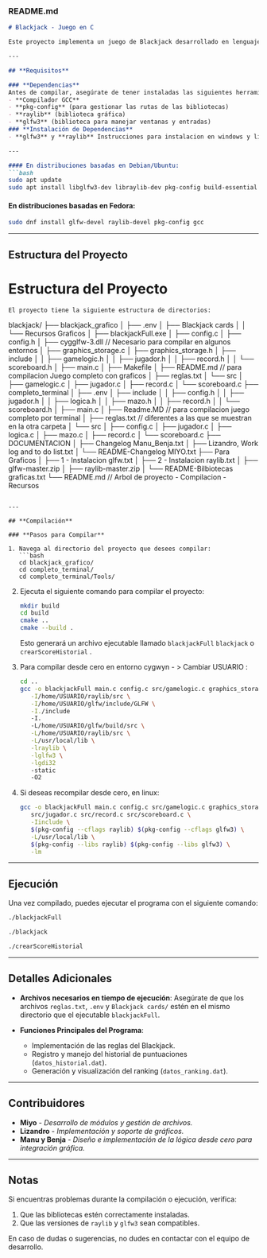 ### **README.md**

```markdown
# Blackjack - Juego en C

Este proyecto implementa un juego de Blackjack desarrollado en lenguaje C, utilizando bibliotecas gráficas **raylib** y **glfw3**. A continuación, se explican los requisitos y los pasos necesarios para compilar y ejecutar el proyecto en un sistema operativo Linux.

---

## **Requisitos**

### **Dependencias**
Antes de compilar, asegúrate de tener instaladas las siguientes herramientas y bibliotecas:
- **Compilador GCC**
- **pkg-config** (para gestionar las rutas de las bibliotecas)
- **raylib** (biblioteca gráfica)
- **glfw3** (biblioteca para manejar ventanas y entradas)
### **Instalación de Dependencias**
- **glfw3** y **raylib** Instrucciones para instalacion en windows y linux en carpeta Para Graficos/

---

#### En distribuciones basadas en Debian/Ubuntu:
```bash
sudo apt update
sudo apt install libglfw3-dev libraylib-dev pkg-config build-essential
```

#### En distribuciones basadas en Fedora:
```bash
sudo dnf install glfw-devel raylib-devel pkg-config gcc
```

---

## **Estructura del Proyecto**

# Estructura del Proyecto

```
El proyecto tiene la siguiente estructura de directorios:
```
blackjack/
├── blackjack_grafico
│   ├── .env
│   ├── Blackjack cards
│   │   └── Recursos Graficos
│   ├── blackjackFull.exe
│   ├── config.c
│   ├── config.h
│   ├── cygglfw-3.dll      // Necesario para compilar en algunos entornos
│   ├── graphics_storage.c
│   ├── graphics_storage.h
│   ├── include
│   │   ├── gamelogic.h
│   │   ├── jugador.h
│   │   ├── record.h
│   │   └── scoreboard.h
│   ├── main.c
│   ├── Makefile
│   ├── README.md       // para compilacion Juego completo con graficos
│   ├── reglas.txt
│   └── src
│       ├── gamelogic.c
│       ├── jugador.c
│       ├── record.c
│       └── scoreboard.c
├── completo_terminal
│   ├── .env
│   ├── include
│   │   ├── config.h
│   │   ├── jugador.h
│   │   ├── logica.h
│   │   ├── mazo.h
│   │   ├── record.h
│   │   └── scoreboard.h
│   ├── main.c
│   ├── Readme.MD       // para compilacion juego completo por terminal
│   ├── reglas.txt      // diferentes a las que se muestran en la otra carpeta
│   └── src
│       ├── config.c
│       ├── jugador.c
│       ├── logica.c
│       ├── mazo.c
│       ├── record.c
│       └── scoreboard.c
├── DOCUMENTACION
│   ├── Changelog Manu_Benja.txt
│   ├── Lizandro, Work log and to do list.txt
│   └── README-Changelog MIYO.txt
├── Para Graficos
│   ├── 1 - Instalacion glfw.txt
│   ├── 2 - Instalacion raylib.txt
│   ├── glfw-master.zip
│   ├── raylib-master.zip
│   └── README-Bilbiotecas graficas.txt
└── README.md  // Arbol de proyecto - Compilacion - Recursos
```

---

## **Compilación**

### **Pasos para Compilar**

1. Navega al directorio del proyecto que desees compilar:
   ```bash
   cd blackjack_grafico/
   cd completo_terminal/
   cd completo_terminal/Tools/
   ```
2. Ejecuta el siguiente comando para compilar el proyecto:
   ```bash
   mkdir build
   cd build
   cmake ..
   cmake --build .
   ```
   Esto generará un archivo ejecutable llamado `blackjackFull` `blackjack` o `crearScoreHistorial` .

3. Para compilar desde cero en entorno cygwyn - > Cambiar USUARIO :
   ```bash
   cd ..
   gcc -o blackjackFull main.c config.c src/gamelogic.c graphics_storage.c src/jugador.c src/record.c src/scoreboard.c \
      -I/home/USUARIO/raylib/src \
      -I/home/USUARIO/glfw/include/GLFW \
      -I./include
      -I.
      -L/home/USUARIO/glfw/build/src \
      -L/home/USUARIO/raylib/src \
      -L/usr/local/lib \
      -lraylib \
      -lglfw3 \
      -lgdi32
      -static 
      -O2
   ```

4. Si deseas recompilar desde cero, en linux:
   ```bash
   gcc -o blackjackFull main.c config.c src/gamelogic.c graphics_storage.c \
      src/jugador.c src/record.c src/scoreboard.c \
      -Iinclude \
      $(pkg-config --cflags raylib) $(pkg-config --cflags glfw3) \
      -L/usr/local/lib \
      $(pkg-config --libs raylib) $(pkg-config --libs glfw3) \
      -lm
   ```

---

## **Ejecución**

Una vez compilado, puedes ejecutar el programa con el siguiente comando:
```bash
./blackjackFull
```
```bash
./blackjack
```
```bash
./crearScoreHistorial
```

---

## **Detalles Adicionales**

- **Archivos necesarios en tiempo de ejecución**:
  Asegúrate de que los archivos `reglas.txt`, `.env` y `Blackjack cards/` estén en el mismo directorio que el ejecutable `blackjackFull`.

- **Funciones Principales del Programa**:
  - Implementación de las reglas del Blackjack.
  - Registro y manejo del historial de puntuaciones (`datos_historial.dat`).
  - Generación y visualización del ranking (`datos_ranking.dat`).

---

## **Contribuidores**

- **Miyo** - *Desarrollo de módulos y gestión de archivos.*
- **Lizandro** - *Implementación y soporte de gráficos.*
- **Manu y Benja** - *Diseño e implementación de la lógica desde cero para integración gráfica.*

---

## **Notas**

Si encuentras problemas durante la compilación o ejecución, verifica:
1. Que las bibliotecas estén correctamente instaladas.
2. Que las versiones de `raylib` y `glfw3` sean compatibles.

En caso de dudas o sugerencias, no dudes en contactar con el equipo de desarrollo.
```
